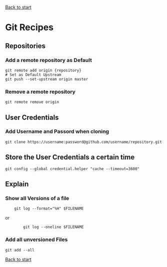 [Back to start](README.md)

# Git Recipes

## Repositories

### Add a remote repository as Default

```
git remote add origin {repository}
# Set as Default Upstream
git push --set-upstream origin master
```

### Remove a remote repository

```
git remote remove origin
```

## User Credentials

### Add Username and Passord when cloning

```
git clone https://username:password@github.com/username/repository.git
```
## Store the User Credentials a certain time

```
git config --global credential.helper "cache --timeout=3600"
```


## Explain

### Show all Versions of a file

```
    git log --format="%H" $FILENAME

```
 or

```
        git log --oneline $FILENAME  

```

### Add all unversioned Files


```
git add --all
```

[Back to start](README.md)
